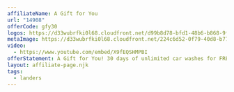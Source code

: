 ```yaml
---
affiliateName: A Gift for You
url: "14908"
offerCode: gfy30
logos: https://d33wubrfki0l68.cloudfront.net/d99b8d78-bfd1-48b6-b868-9fb44757d6a4/everwash-gfy-logos.png
metaImage: https://d33wubrfki0l68.cloudfront.net/224c6d52-0f79-40d8-b770-8b62a5ce83d5/everwash-gfy-thumbnail.png
video:
  - https://www.youtube.com/embed/X9fEQSHMPBI
offerStatement: A Gift for You! 30 days of unlimited car washes for FREE!
layout: affiliate-page.njk
tags:
  - landers
---
```

